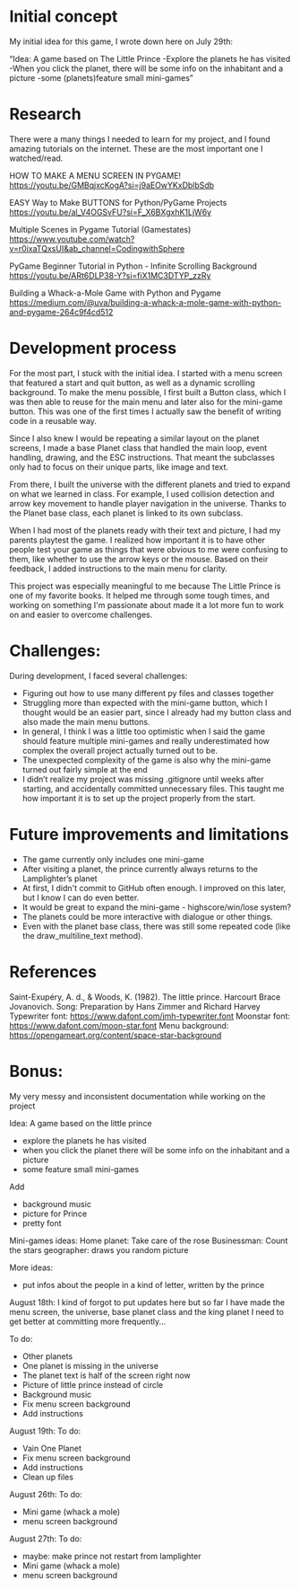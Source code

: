 # Initial concept
My initial idea for this game, I wrote down here on July 29th:

“Idea: A game based on The Little Prince
-Explore the planets he has visited
-When you click the planet, there will be some
info on the inhabitant and a picture
-some (planets)feature small mini-games”

# Research
There were a many things I needed to learn for my project, 
and I found amazing tutorials on the internet.
These are the most important one I watched/read.

HOW TO MAKE A MENU SCREEN IN PYGAME!
https://youtu.be/GMBqjxcKogA?si=j9aEOwYKxDblbSdb

EASY Way to Make BUTTONS for Python/PyGame Projects
https://youtu.be/al_V4OGSvFU?si=F_X6BXgxhK1LjW6y 

Multiple Scenes in Pygame Tutorial (Gamestates)
https://www.youtube.com/watch?v=r0ixaTQxsUI&ab_channel=CodingwithSphere

PyGame Beginner Tutorial in Python - Infinite Scrolling Background
https://youtu.be/ARt6DLP38-Y?si=fiX1MC3DTYP_zzRy

Building a Whack-a-Mole Game with Python and Pygame
https://medium.com/@uva/building-a-whack-a-mole-game-with-python-and-pygame-264c9f4cd512 



# Development process
For the most part, I stuck with the initial idea. 
I started with a menu screen that featured a start and quit button, 
as well as a dynamic scrolling background. To make the menu possible, 
I first built a Button class, which I was then able to reuse for the main menu 
and later also for the mini-game button. This was one of the first times 
I actually saw the benefit of writing code in a reusable way.

Since I also knew I would be repeating a similar layout on the planet screens, 
I made a base Planet class that handled the main loop, event handling, drawing, 
and the ESC instructions. That meant the subclasses only had to focus on their 
unique parts, like image and text.

From there, I built the universe with the different planets and tried to expand
on what we learned in class. For example, I used collision detection and 
arrow key movement to handle player navigation in the universe. 
Thanks to the Planet base class, each planet is linked to its own subclass. 

When I had most of the planets ready with their text and picture, 
I had my parents playtest the game. I realized how important 
it is to have other people test your game as things that were obvious 
to me were confusing to them, like whether to use the arrow keys or the mouse. 
Based on their feedback, I added instructions to the main menu for clarity.

This project was especially meaningful to me because The Little Prince 
is one of my favorite books. It helped me through some tough times, and working 
on something I'm passionate about made it a lot more fun to work on 
and easier to overcome challenges. 

# Challenges:
During development, I faced several challenges:

- Figuring out how to use many different py files and classes together
- Struggling more than expected with the mini-game button, which I thought 
    would be an easier part, since I already had my button class and
    also made the main menu buttons.
- In general, I think I was a little too optimistic when I said the game 
    should feature multiple mini-games and really underestimated how complex 
    the overall project actually turned out to be.
- The unexpected complexity of the game is also why the mini-game turned 
    out fairly simple at the end
- I didn’t realize my project was missing .gitignore until weeks after starting, 
    and accidentally committed unnecessary files. This taught me how important 
    it is to set up the project properly from the start.


# Future improvements and limitations
- The game currently only includes one mini-game
- After visiting a planet, the prince currently 
    always returns to the Lamplighter’s planet
- At first, I didn't commit to GitHub often enough. 
    I improved on this later, but I know I can do even better.
- It would be great to expand the mini-game - highscore/win/lose system?
- The planets could be more interactive with 
    dialogue or other things.
- Even with the planet base class, there was still 
    some repeated code (like the draw_multiline_text method).




# References
Saint-Exupéry, A. d., & Woods, K. (1982). The little prince. Harcourt Brace Jovanovich. 
Song: Preparation by Hans Zimmer and Richard Harvey 
Typewriter font: https://www.dafont.com/jmh-typewriter.font 
Moonstar font: https://www.dafont.com/moon-star.font 
Menu background: https://opengameart.org/content/space-star-background 



# Bonus:
My very messy and inconsistent documentation while working on the project 


Idea: A game based on the little prince
- explore the planets he has visited
- when you click the planet there will be some info on the inhabitant and a picture
- some feature small mini-games

Add
- background music
- picture for Prince
- pretty font

Mini-games ideas:
Home planet: Take care of the rose 
Businessman: Count the stars 
geographer: draws you random picture 

More ideas:
- put infos about the people in a kind of letter, written by the prince

August 18th:
I kind of forgot to put updates here but so far I have made the menu screen, 
the universe, base planet class and the king planet
I need to get better at committing more frequently...

To do:
- Other planets
- One planet is missing in the universe
- The planet text is half of the screen right now
- Picture of little prince instead of circle
- Background music
- Fix menu screen background
- Add instructions

August 19th:
To do:
- Vain One Planet
- Fix menu screen background
- Add instructions
- Clean up files

August 26th:
To do:
- Mini game (whack a mole)
- menu screen background

August 27th:
To do:
- maybe: make prince not restart from lamplighter
- Mini game (whack a mole)
- menu screen background

